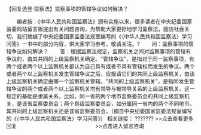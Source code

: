 【回复选登·监察法】监察事项的管辖争议如何解决？










　　编者按：《中华人民共和国监察法》颁布实施以来，很多读者在中央纪委国家监委网站留言板提出有关问题咨询，为帮助大家更好地学习监察法，回应社会关切，我们摘编了中央纪委国家监委法规室编写的《〈中华人民共和国监察法〉学习问答》一书中的部分内容，供大家学习参考，敬请关注。?
　　问：监察事项的管辖争议如何解决？
　　答：根据监察法规定，监察机关之间对监察事项的管辖有争议的，由其共同的上级监察机关确定。"管辖争议"，是指对于同一监察事项，有两个或者两个以上监察机关都认为自己具有或者不具有管辖权而发生的争议。两个或者两个以上监察机关发生管辖争议之后，应报请它们的共同上级监察机关，由该上级监察机关确定由哪一个监察机关管辖。"共同的上级监察机关"，是指同发生管辖争议的两个或者两个以上监察机关均有领导与被领导关系的上级监察机关。这一规定的基础是隶属关系，比如，同一省的两个地市监察委员会的共同上级监察机关，是该省监察委员会；两个县级监察委员会，如分属同一省内的两个不同地市，其共同的上级监察机关还是该省监察委员会。（摘自中央纪委国家监委法规室编写的《〈中华人民共和国监察法〉学习问答》）
相关链接： ???????
\>\>点击查看更多回复　　　　　　　　　　　　　　　\>\>点击进入留言咨询
